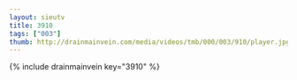 ```yaml
--- 
layout: sieutv
title: 3910
tags: ["003"]
thumb: http://drainmainvein.com/media/videos/tmb/000/003/910/player.jpg
---
```

{% include drainmainvein key="3910" %} 

